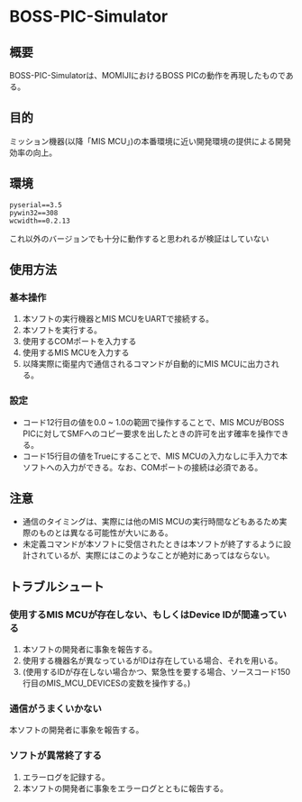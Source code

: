 # BOSS-PIC-Simulator

## 概要
BOSS-PIC-Simulatorは、MOMIJIにおけるBOSS PICの動作を再現したものである。

## 目的
ミッション機器(以降「MIS MCU」)の本番環境に近い開発環境の提供による開発効率の向上。

## 環境
```
pyserial==3.5
pywin32==308
wcwidth==0.2.13
```
これ以外のバージョンでも十分に動作すると思われるが検証はしていない

## 使用方法
### 基本操作
1. 本ソフトの実行機器とMIS MCUをUARTで接続する。
2. 本ソフトを実行する。
3. 使用するCOMポートを入力する
4. 使用するMIS MCUを入力する
5. 以降実際に衛星内で通信されるコマンドが自動的にMIS MCUに出力される。

### 設定
- コード12行目の値を0.0 ~ 1.0の範囲で操作することで、MIS MCUがBOSS PICに対してSMFへのコピー要求を出したときの許可を出す確率を操作できる。
- コード15行目の値をTrueにすることで、MIS MCUの入力なしに手入力で本ソフトへの入力ができる。なお、COMポートの接続は必須である。


## 注意
- 通信のタイミングは、実際には他のMIS MCUの実行時間などもあるため実際のものとは異なる可能性が大いにある。
- 未定義コマンドが本ソフトに受信されたときは本ソフトが終了するように設計されているが、実際にはこのようなことが絶対にあってはならない。

## トラブルシュート
### 使用するMIS MCUが存在しない、もしくはDevice IDが間違っている
1. 本ソフトの開発者に事象を報告する。
2. 使用する機器名が異なっているがIDは存在している場合、それを用いる。
3. (使用するIDが存在しない場合かつ、緊急性を要する場合、ソースコード150行目のMIS_MCU_DEVICESの変数を操作する。)

### 通信がうまくいかない
本ソフトの開発者に事象を報告する。

### ソフトが異常終了する
1. エラーログを記録する。
2. 本ソフトの開発者に事象をエラーログとともに報告する。
